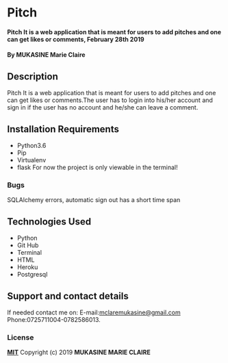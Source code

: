 # Pitch
#### Pitch It is a web application that is meant for users to add pitches and one can get likes or comments, February 28th 2019

#### By **MUKASINE Marie Claire**
## Description
Pitch It is a web application that is meant for users to add pitches and one can get likes or comments.The user has to login into his/her account and sign in if the user has no account and he/she can leave a comment.
## Installation Requirements
* Python3.6
* Pip
* Virtualenv
* flask
For now the project is only viewable in the terminal!


### Bugs
SQLAlchemy errors, automatic sign out has a short time span
## Technologies Used
* Python
* Git Hub
* Terminal
* HTML
* Heroku
* Postgresql
## Support and contact details
If needed contact me on:
E-mail:mclaremukasine@gmail.com
Phone:0725711004-0782586013.
### License
**[MIT](http://choosealisence.com/licenses/mit/)**
Copyright (c) 2019 **MUKASINE MARIE CLAIRE**

